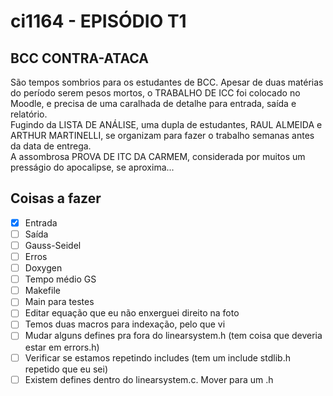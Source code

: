 # ci1164 - EPISÓDIO T1
## BCC CONTRA-ATACA
São tempos sombrios para os estudantes de BCC. Apesar de duas matérias do período serem pesos mortos, o TRABALHO DE ICC foi colocado no Moodle, e precisa de uma caralhada de detalhe para entrada, saída e relatório.  
Fugindo da LISTA DE ANÁLISE, uma dupla de estudantes, RAUL ALMEIDA e ARTHUR MARTINELLI, se organizam para fazer o trabalho semanas antes da data de entrega.  
A assombrosa PROVA DE ITC DA CARMEM, considerada por muitos um presságio do apocalipse, se aproxima...  

## Coisas a fazer
* [X] Entrada
* [ ] Saída
* [ ] Gauss-Seidel
* [ ] Erros
* [ ] Doxygen
* [ ] Tempo médio GS
* [ ] Makefile
* [ ] Main para testes
* [ ] Editar equação que eu não enxerguei direito na foto
* [ ] Temos duas macros para indexação, pelo que vi
* [ ] Mudar alguns defines pra fora do linearsystem.h (tem coisa que deveria estar em errors.h)
* [ ] Verificar se estamos repetindo includes (tem um include stdlib.h repetido que eu sei)
* [ ] Existem defines dentro do linearsystem.c. Mover para um .h

